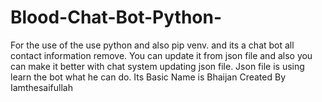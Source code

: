# Blood-Chat-Bot-Python-
For the use of the use python and also pip venv. and its a chat bot all contact information remove. You can update it from json file and also you can make it better with chat system updating json file.   Json file is using learn the bot what he can do. Its Basic Name is Bhaijan Created By Iamthesaifullah 
